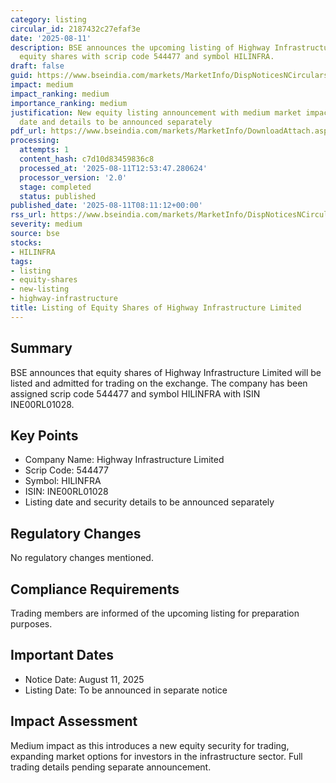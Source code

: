 ```yaml
---
category: listing
circular_id: 2187432c27efaf3e
date: '2025-08-11'
description: BSE announces the upcoming listing of Highway Infrastructure Limited
  equity shares with scrip code 544477 and symbol HILINFRA.
draft: false
guid: https://www.bseindia.com/markets/MarketInfo/DispNoticesNCirculars.aspx?Noticeid={68FACAC3-3390-405A-AF8D-EB741B3CCAF7}&noticeno=20250811-10&dt=08/11/2025&icount=10&totcount=42&flag=0
impact: medium
impact_ranking: medium
importance_ranking: medium
justification: New equity listing announcement with medium market impact as listing
  date and details to be announced separately
pdf_url: https://www.bseindia.com/markets/MarketInfo/DownloadAttach.aspx?id=20250811-10&attachedId=
processing:
  attempts: 1
  content_hash: c7d10d83459836c8
  processed_at: '2025-08-11T12:53:47.280624'
  processor_version: '2.0'
  stage: completed
  status: published
published_date: '2025-08-11T08:11:12+00:00'
rss_url: https://www.bseindia.com/markets/MarketInfo/DispNoticesNCirculars.aspx?Noticeid={68FACAC3-3390-405A-AF8D-EB741B3CCAF7}&noticeno=20250811-10&dt=08/11/2025&icount=10&totcount=42&flag=0
severity: medium
source: bse
stocks:
- HILINFRA
tags:
- listing
- equity-shares
- new-listing
- highway-infrastructure
title: Listing of Equity Shares of Highway Infrastructure Limited
---
```


## Summary

BSE announces that equity shares of Highway Infrastructure Limited will be listed and admitted for trading on the exchange. The company has been assigned scrip code 544477 and symbol HILINFRA with ISIN INE00RL01028.

## Key Points

- Company Name: Highway Infrastructure Limited
- Scrip Code: 544477
- Symbol: HILINFRA
- ISIN: INE00RL01028
- Listing date and security details to be announced separately

## Regulatory Changes

No regulatory changes mentioned.

## Compliance Requirements

Trading members are informed of the upcoming listing for preparation purposes.

## Important Dates

- Notice Date: August 11, 2025
- Listing Date: To be announced in separate notice

## Impact Assessment

Medium impact as this introduces a new equity security for trading, expanding market options for investors in the infrastructure sector. Full trading details pending separate announcement.